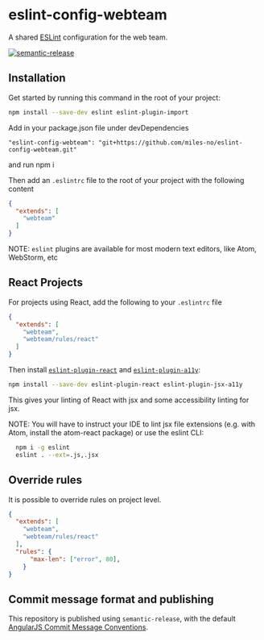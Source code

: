 # eslint-config-webteam

A shared [ESLint](http://eslint.org/) configuration for the web team.

[![semantic-release](https://img.shields.io/badge/%20%20%F0%9F%93%A6%F0%9F%9A%80-semantic--release-e10079.svg)](https://github.com/semantic-release/semantic-release)

## Installation

Get started by running this command in the root of your project:

```sh
npm install --save-dev eslint eslint-plugin-import
```
Add in your package.json file under devDependencies
```
"eslint-config-webteam": "git+https://github.com/miles-no/eslint-config-webteam.git"
```
and run npm i

Then add an `.eslintrc` file to the root of your project with the following content

```json
{
  "extends": [
    "webteam"
  ]
}
```

NOTE: `eslint` plugins are available for most modern text editors, like Atom, WebStorm, etc

## React Projects

For projects using React, add the following to your `.eslintrc` file

```json
{
  "extends": [
    "webteam",
    "webteam/rules/react"
  ]
}
```
Then install [`eslint-plugin-react`](https://github.com/yannickcr/eslint-plugin-react) and  [`eslint-plugin-a11y`](https://www.npmjs.com/package/eslint-plugin-jsx-a11y):

```sh
npm install --save-dev eslint-plugin-react eslint-plugin-jsx-a11y
```
This gives your linting of React with jsx and some accessibility linting for jsx.

NOTE: You will have to instruct your IDE to lint jsx file extensions (e.g. with Atom, install the atom-react package) or use the eslint CLI:

```sh
  npm i -g eslint
  eslint . --ext=.js,.jsx
```

## Override rules

It is possible to override rules on project level.

```json
{
  "extends": [
    "webteam",
    "webteam/rules/react"
  ],
  "rules": {
      "max-len": ["error", 80],
    }
}
```

## Commit message format and publishing

This repository is published using `semantic-release`, with the default [AngularJS Commit Message Conventions](https://docs.google.com/document/d/1QrDFcIiPjSLDn3EL15IJygNPiHORgU1_OOAqWjiDU5Y/edit).